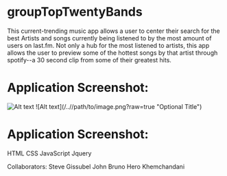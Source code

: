 # groupTopTwentyBands

This current-trending music app allows a user to center their search for the best Artists and songs currently being listened to by the most amount of users on last.fm.  Not only a hub for the most listened to artists, this app allows the user to preview some of the hottest songs by that artist through spotify--a 30 second clip from some of their greatest hits. 

# Application Screenshot:

![Alt text](/../groupTopTwentyBands.git/musicality.png?raw=true "Musicality")
![Alt text](/../<branch name>/path/to/image.png?raw=true "Optional Title")

# Application Screenshot:

HTML
CSS
JavaScript
Jquery


Collaborators:
Steve Gissubel
John Bruno
Hero Khemchandani
 
